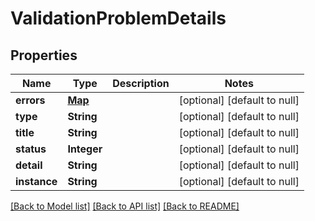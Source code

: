 # ValidationProblemDetails
## Properties

| Name | Type | Description | Notes |
|------------ | ------------- | ------------- | -------------|
| **errors** | [**Map**](array.md) |  | [optional] [default to null] |
| **type** | **String** |  | [optional] [default to null] |
| **title** | **String** |  | [optional] [default to null] |
| **status** | **Integer** |  | [optional] [default to null] |
| **detail** | **String** |  | [optional] [default to null] |
| **instance** | **String** |  | [optional] [default to null] |

[[Back to Model list]](../README.md#documentation-for-models) [[Back to API list]](../README.md#documentation-for-api-endpoints) [[Back to README]](../README.md)

